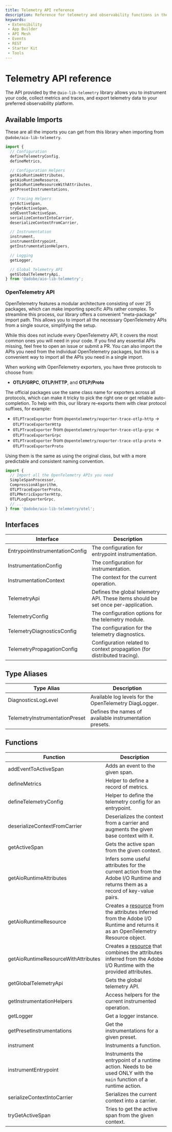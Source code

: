 ```yaml
---
title: Telemetry API reference
description: Reference for telemetry and observability functions in the integration starter kit.
keywords:
 - Extensibility
 - App Builder
 - API Mesh
 - Events
 - REST
 - Starter Kit
 - Tools
---
```


# Telemetry API reference

The API provided by the `@aio-lib-telemetry` library allows you to instrument your code, collect metrics and traces, and export telemetry data to your preferred observability platform.

## Available Imports

These are all the imports you can get from this library when importing from `@adobe/aio-lib-telemetry`.

```ts
import {
  // Configuration
  defineTelemetryConfig,
  defineMetrics,

  // Configuration Helpers
  getAioRuntimeAttributes,
  getAioRuntimeResource,
  getAioRuntimeResourceWithAttributes,
  getPresetInstrumentations,

  // Tracing Helpers
  getActiveSpan,
  tryGetActiveSpan,
  addEventToActiveSpan,
  serializeContextIntoCarrier,
  deserializeContextFromCarrier,

  // Instrumentation
  instrument,
  instrumentEntrypoint,
  getInstrumentationHelpers,

  // Logging
  getLogger,

  // Global Telemetry API
  getGlobalTelemetryApi,
} from '@adobe/aio-lib-telemetry';
```

### OpenTelemetry API

OpenTelemetry features a modular architecture consisting of over 25 packages, which can make importing specific APIs rather complex. To streamline this process, our library offers a convenient "meta-package" import path. This allows you to import all the necessary OpenTelemetry APIs from a single source, simplifying the setup.

While this does not include every OpenTelemetry API, it covers the most common ones you will need in your code. If you find any essential APIs missing, feel free to open an issue or submit a PR. You can also import the APIs you need from the individual OpenTelemetry packages, but this is a convenient way to import all the APIs you need in a single import.

<InlineAlert variant="info" slots="text" />

When working with OpenTelemetry exporters, you have three protocols to choose from:
- **OTLP/GRPC**, **OTLP/HTTP**, and **OTLP/Proto**

The official packages use the same class name for exporters across all protocols, which can make it tricky to pick the right one or get reliable auto-completion. To help with this, our library re-exports them with clear protocol suffixes, for example:
- `OTLPTraceExporter` from `@opentelemetry/exporter-trace-otlp-http` -> `OTLPTraceExporterHttp`
- `OTLPTraceExporter` from `@opentelemetry/exporter-trace-otlp-grpc` -> `OTLPTraceExporterGrpc`
- `OTLPTraceExporter` from `@opentelemetry/exporter-trace-otlp-proto` -> `OTLPTraceExporterProto`

Using them is the same as using the original class, but with a more predictable and consistent naming convention.

```ts
import {
  // Import all the OpenTelemetry APIs you need
  SimpleSpanProcessor,
  CompressionAlgorithm,
  OTLPTraceExporterProto,
  OTLPMetricExporterHttp,
  OTLPLogExporterGrpc,
  // ...
} from '@adobe/aio-lib-telemetry/otel';
```

## Interfaces

| Interface                        | Description                                                                       |
| -------------------------------- | --------------------------------------------------------------------------------- |
| EntrypointInstrumentationConfig  | The configuration for entrypoint instrumentation.                                 |
| InstrumentationConfig            | The configuration for instrumentation.                                            |
| InstrumentationContext           | The context for the current operation.                                            |
| TelemetryApi                     | Defines the global telemetry API. These items should be set once per-application. |
| TelemetryConfig                  | The configuration options for the telemetry module.                               |
| TelemetryDiagnosticsConfig       | The configuration for the telemetry diagnostics.                                  |
| TelemetryPropagationConfig       | Configuration related to context propagation (for distributed tracing).           |

## Type Aliases

| Type Alias                      | Description                                             |
| ------------------------------- | ------------------------------------------------------- |
| DiagnosticsLogLevel             | Available log levels for the OpenTelemetry DiagLogger.  |
| TelemetryInstrumentationPreset  | Defines the names of available instrumentation presets. |

## Functions

| Function                                | Description                                                                                                                                                                                                                                    |
| --------------------------------------- | ---------------------------------------------------------------------------------------------------------------------------------------------------------------------------------------------------------------------------------------------- |
| addEventToActiveSpan                    | Adds an event to the given span.                                                                                                                                                                                                               |
| defineMetrics                           | Helper to define a record of metrics.                                                                                                                                                                                                          |
| defineTelemetryConfig                   | Helper to define the telemetry config for an entrypoint.                                                                                                                                                                                       |
| deserializeContextFromCarrier           | Deserializes the context from a carrier and augments the given base context with it.                                                                                                                                                           |
| getActiveSpan                           | Gets the active span from the given context.                                                                                                                                                                                                   |
| getAioRuntimeAttributes                 | Infers some useful attributes for the current action from the Adobe I/O Runtime and returns them as a record of key-value pairs.                                                                                                               |
| getAioRuntimeResource                   | Creates a [resource](https://open-telemetry.github.io/opentelemetry-js/interfaces/_opentelemetry_sdk-node.resources.Resource.html) from the attributes inferred from the Adobe I/O Runtime and returns it as an OpenTelemetry Resource object. |
| getAioRuntimeResourceWithAttributes     | Creates a [resource](https://open-telemetry.github.io/opentelemetry-js/interfaces/_opentelemetry_sdk-node.resources.Resource.html) that combines the attributes inferred from the Adobe I/O Runtime with the provided attributes.              |
| getGlobalTelemetryApi                   | Gets the global telemetry API.                                                                                                                                                                                                                 |
| getInstrumentationHelpers               | Access helpers for the current instrumented operation.                                                                                                                                                                                         |
| getLogger                               | Get a logger instance.                                                                                                                                                                                                                         |
| getPresetInstrumentations               | Get the instrumentations for a given preset.                                                                                                                                                                                                   |
| instrument                              | Instruments a function.                                                                                                                                                                                                                        |
| instrumentEntrypoint                    | Instruments the entrypoint of a runtime action. Needs to be used ONLY with the `main` function of a runtime action.                                                                                                                            |
| serializeContextIntoCarrier             | Serializes the current context into a carrier.                                                                                                                                                                                                 |
| tryGetActiveSpan                        | Tries to get the active span from the given context.                                                                                                                                                                                           |